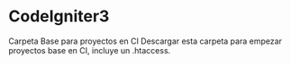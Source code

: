 # CodeIgniter3
Carpeta Base para proyectos en CI
Descargar esta carpeta para empezar proyectos base en CI, incluye un .htaccess.
